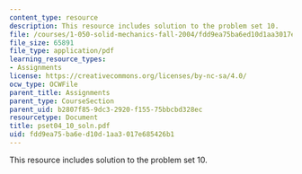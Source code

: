 ```yaml
---
content_type: resource
description: This resource includes solution to the problem set 10.
file: /courses/1-050-solid-mechanics-fall-2004/fdd9ea75ba6ed10d1aa3017e685426b1_pset04_10_soln.pdf
file_size: 65891
file_type: application/pdf
learning_resource_types:
- Assignments
license: https://creativecommons.org/licenses/by-nc-sa/4.0/
ocw_type: OCWFile
parent_title: Assignments
parent_type: CourseSection
parent_uid: b2807f85-9dc3-2920-f155-75bbcbd328ec
resourcetype: Document
title: pset04_10_soln.pdf
uid: fdd9ea75-ba6e-d10d-1aa3-017e685426b1
---
```

This resource includes solution to the problem set 10.